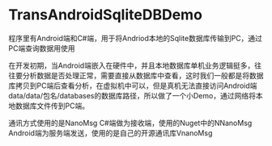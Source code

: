 # TransAndroidSqliteDBDemo
程序里有Android端和C#端，用于将Andriod本地的Sqlite数据库传输到PC，通过PC端查询数据用使用

在开发初期，当Android端嵌入在硬件中，并且本地数据库单机业务逻辑挺多，往往要分析数据是否处理正常，需要直接从数据库中查看，这时我们一般都是将数据库拷贝到PC端后查看分析，在虚拟机中可以，但是真机无法直接访问Android端data/data/包名/databases的数据库路径，所以做了一个小Demo，通过网络将本地数据库文件传到PC端。

通讯方式使用的是NanoMsg
C#端做为接收端，使用的Nuget中的NNanoMsg
Android端为服务端发送，使用的是自己的开源通讯库VnanoMsg
